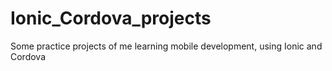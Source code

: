 # Ionic_Cordova_projects
Some practice projects of me learning mobile development, using Ionic and Cordova
